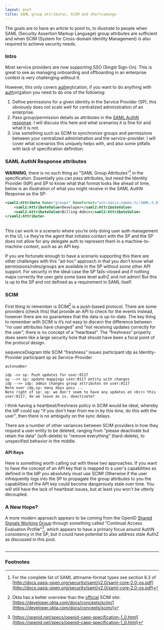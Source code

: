 ```yaml
---
layout: post
title: SAML group attributes, SCIM and shortcomings 
---
```


The goals are to have an article to point to, to illustrate to people when SAML (Security Assertion Markup Language) group attributes are sufficient and when SCIM (System for Cross-domain Identity Management)  is also required to achieve security needs.

### Intro

Most service providers are now supporting SSO (Single Sign-On). This is great to see as managing onboarding and offboarding in an enterprise context is very challenging without it.

However, this only covers <u>auth</u>e<u>n</u>tication, if you want to do anything with <u>auth</u>ori<u>z</u>ation you need to do one of the following:

1. Define permissions for a given identity in the Service Provider (SP), this obviously does not scale well for centralized administration of an enterprise.
2. Pass group/permission details as attributes in the [SAML AuthN response](https://developers.onelogin.com/saml/examples/response). I will discuss this here and what scenarios it is fine for and what it is not.
3. Use something such as SCIM to synchronize groups and permissions between your centralized administration and the service-provider. I will cover what scenarios this uniquely helps with, and also some pitfalls with lack of specification definition.

### SAML AuthN Response attributes

**WARNING**, there is no such thing as "SAML Group Attributes"[^1] in the specification. Essentially you can pass attributes, but need the Identity Provider (IdP) and SP to know what that format looks like ahead of time, below is an illustration of what you might receive in the SAML AuthN Response as the SP:

```xml
<saml2:Attribute Name="groups" NameFormat="urn:oasis:names:tc:SAML:2.0:attrname-format:unspecified">
    <saml2:AttributeValue>Developer</saml2:AttributeValue>
    <saml2:AttributeValue>Billing-Admin</saml2:AttributeValue>
</saml2:Attribute>
```
<br/>
This can work in a scenario where you’re only doing user auth management in the UI, i.e they’re the agent that initiates contact with the SP and the SP does not allow for any delegate auth to represent them in a machine-to-machine context, such as an API key.

If you are fortunate enough to have a scenario supporting this there are other challenges with this “ad-hoc” approach in that you don’t know what permissions/roles/groups are available in the SP without some other API support. For security in the ideal case the SP fails-closed and if nothing maps correctly the user gets some base level authZ and not admin! But this is up to the SP and not defined as a requirement in SAML itself.

### SCIM

First thing to remember is SCIM[^2] is a push-based protocol. There are some providers (check this) that provide an API to check for the events instead, however there are no guarantees that the data is up-to-date. The key thing to remember with SCIM is it’s not easy to discern the difference between “no user attributes have changed” and “not receiving updates correctly for the user”, there is no concept of a “heartbeat”. The “freshness” property does seem like a large security hole that should have been a focal point of the protocol design.


<!-- https://mermaid-js.github.io/mermaid/#/./sequenceDiagram -->
<div class="mermaid">
sequenceDiagram
    title SCIM "freshness" issues
    participant idp as Identity-Provider
    participant sp as Service-Provider

    autonumber
    
    idp ->> sp: Push updates for user:0117
    sp -->> sp: update mappings user:0117 entity with changes
    idp -->> idp: admin changes group attributes on user:0117
    Note over idp,sp: many days pass ...
    Note right of sp: sp: we don't seem to have any updates on <br/> this user:0117, do we leave as is, deactivate?
</div>

I think having a heartbeat/freshness policy in SCIM would be ideal, whereby the IdP could say "if you don't hear from me in by this time, do this with the user", then there is no ambiguity on the sync delays.

There are a number of other variances between SCIM providers in how they request a user entity to be deleted, ranging from "please deactivate but retain the data" (soft-delete) to "remove everything" (hard-delete), to unspecified behavior in the middle. 

#### API Keys

Here is something worth calling out with these two approaches. If you want to have the concept of an API key that is mapped to a user's capabilities as defined in the IdP you absolutely must use SCIM! Otherwise if the user infrequently logs into the SP to propagate the group attributes to you the capabilities of the API key could become dangerously stale over time. You will still have the lack of heartbeat issues, but at least you won't be utterly decoupled.

### A New Hope? 

A more modern approach appears to be coming from the OpenID [Shared Signals Working Group](https://openid.net/wg/sharedsignals/) through something called "Continual Access Evaluation Profile"[^3], which appears to have a primary focus around AuthN consistency in the SP, but it could have potential to also address stale AuthZ as discussed in this post.
<br/>
<br/>

---

### Footnotes

[^1]: For the complete list of SAML attrname-format types see section 8.3 of [http://docs.oasis-open.org/security/saml/v2.0/saml-core-2.0-os.pdf](http://docs.oasis-open.org/security/saml/v2.0/saml-core-2.0-os.pdf)
[^2]: Okta has a better overview than the [official](https://scim.cloud/) SCIM site: [https://developer.okta.com/docs/concepts/scim/](https://developer.okta.com/docs/concepts/scim/)
[^3]: [https://openid.net/specs/openid-caep-specification-1_0.html](https://openid.net/specs/openid-caep-specification-1_0.html)